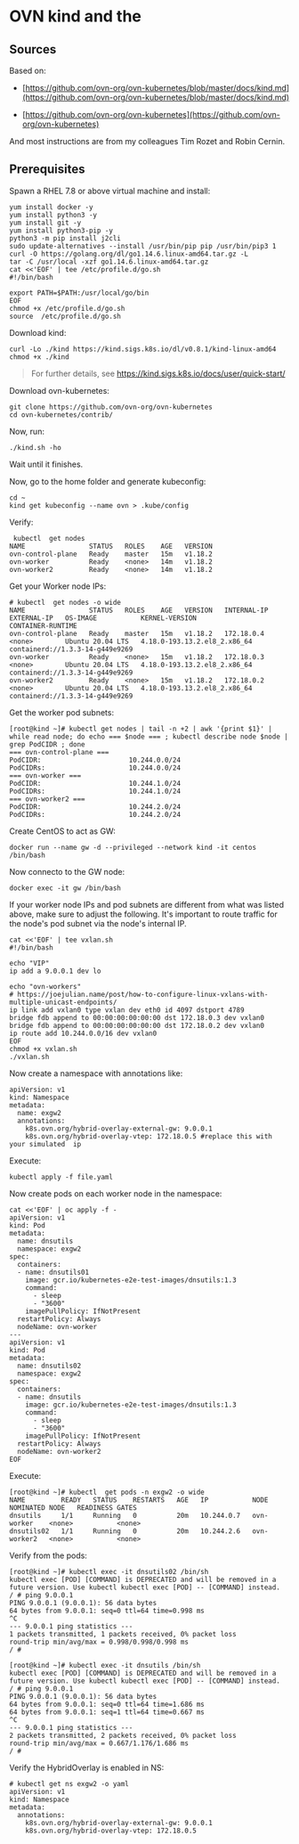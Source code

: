 # OVN kind and the 

## Sources

Based on:

* [https://github.com/ovn-org/ovn-kubernetes/blob/master/docs/kind.md](https://github.com/ovn-org/ovn-kubernetes/blob/master/docs/kind.md)

* [https://github.com/ovn-org/ovn-kubernetes](https://github.com/ovn-org/ovn-kubernetes)

And most instructions are from my colleagues Tim Rozet and Robin Cernin.

## Prerequisites

Spawn a RHEL 7.8 or above virtual machine and install:
~~~
yum install docker -y
yum install python3 -y
yum install git -y
yum install python3-pip -y
python3 -m pip install j2cli
sudo update-alternatives --install /usr/bin/pip pip /usr/bin/pip3 1
curl -O https://golang.org/dl/go1.14.6.linux-amd64.tar.gz -L
tar -C /usr/local -xzf go1.14.6.linux-amd64.tar.gz
cat <<'EOF' | tee /etc/profile.d/go.sh
#!/bin/bash

export PATH=$PATH:/usr/local/go/bin
EOF
chmod +x /etc/profile.d/go.sh
source  /etc/profile.d/go.sh
~~~

Download kind:
~~~
curl -Lo ./kind https://kind.sigs.k8s.io/dl/v0.8.1/kind-linux-amd64
chmod +x ./kind
~~~
> For further details, see https://kind.sigs.k8s.io/docs/user/quick-start/

Download ovn-kubernetes:
~~~
git clone https://github.com/ovn-org/ovn-kubernetes
cd ovn-kubernetes/contrib/
~~~

Now, run:
~~~
./kind.sh -ho
~~~

Wait until it finishes.

Now, go to the home folder and generate kubeconfig:
~~~
cd ~
kind get kubeconfig --name ovn > .kube/config
~~~

Verify:
~~~
 kubectl  get nodes
NAME                STATUS   ROLES    AGE   VERSION
ovn-control-plane   Ready    master   15m   v1.18.2
ovn-worker          Ready    <none>   14m   v1.18.2
ovn-worker2         Ready    <none>   14m   v1.18.2
~~~

Get your Worker node IPs:
~~~
# kubectl  get nodes -o wide
NAME                STATUS   ROLES    AGE   VERSION   INTERNAL-IP   EXTERNAL-IP   OS-IMAGE           KERNEL-VERSION                 CONTAINER-RUNTIME
ovn-control-plane   Ready    master   15m   v1.18.2   172.18.0.4    <none>        Ubuntu 20.04 LTS   4.18.0-193.13.2.el8_2.x86_64   containerd://1.3.3-14-g449e9269
ovn-worker          Ready    <none>   15m   v1.18.2   172.18.0.3    <none>        Ubuntu 20.04 LTS   4.18.0-193.13.2.el8_2.x86_64   containerd://1.3.3-14-g449e9269
ovn-worker2         Ready    <none>   15m   v1.18.2   172.18.0.2    <none>        Ubuntu 20.04 LTS   4.18.0-193.13.2.el8_2.x86_64   containerd://1.3.3-14-g449e9269
~~~

Get the worker pod subnets:
~~~
[root@kind ~]# kubectl get nodes | tail -n +2 | awk '{print $1}' | while read node; do echo === $node === ; kubectl describe node $node | grep PodCIDR ; done
=== ovn-control-plane ===
PodCIDR:                      10.244.0.0/24
PodCIDRs:                     10.244.0.0/24
=== ovn-worker ===
PodCIDR:                      10.244.1.0/24
PodCIDRs:                     10.244.1.0/24
=== ovn-worker2 ===
PodCIDR:                      10.244.2.0/24
PodCIDRs:                     10.244.2.0/24
~~~


Create CentOS to act as GW:
~~~
docker run --name gw -d --privileged --network kind -it centos /bin/bash
~~~

Now connecto to the GW node:
~~~
docker exec -it gw /bin/bash
~~~

If your worker node IPs and pod subnets are different from what was listed above, make sure to adjust the following.
It's important to route traffic for the node's pod subnet via the node's internal IP.
~~~
cat <<'EOF' | tee vxlan.sh
#!/bin/bash

echo "VIP"
ip add a 9.0.0.1 dev lo

echo "ovn-workers"
# https://joejulian.name/post/how-to-configure-linux-vxlans-with-multiple-unicast-endpoints/
ip link add vxlan0 type vxlan dev eth0 id 4097 dstport 4789       
bridge fdb append to 00:00:00:00:00:00 dst 172.18.0.3 dev vxlan0
bridge fdb append to 00:00:00:00:00:00 dst 172.18.0.2 dev vxlan0
ip route add 10.244.0.0/16 dev vxlan0
EOF
chmod +x vxlan.sh
./vxlan.sh
~~~

Now create a namespace with annotations like:
~~~
apiVersion: v1
kind: Namespace
metadata:
  name: exgw2
  annotations:
    k8s.ovn.org/hybrid-overlay-external-gw: 9.0.0.1
    k8s.ovn.org/hybrid-overlay-vtep: 172.18.0.5 #replace this with your simulated  ip
~~~

Execute:
~~~
kubectl apply -f file.yaml
~~~

Now create pods on each worker node in the namespace:
~~~
cat <<'EOF' | oc apply -f -
apiVersion: v1
kind: Pod
metadata:
  name: dnsutils
  namespace: exgw2
spec:
  containers:
  - name: dnsutils01
    image: gcr.io/kubernetes-e2e-test-images/dnsutils:1.3
    command:
      - sleep
      - "3600"
    imagePullPolicy: IfNotPresent
  restartPolicy: Always
  nodeName: ovn-worker
---
apiVersion: v1
kind: Pod
metadata:
  name: dnsutils02
  namespace: exgw2
spec:
  containers:
  - name: dnsutils
    image: gcr.io/kubernetes-e2e-test-images/dnsutils:1.3
    command:
      - sleep
      - "3600"
    imagePullPolicy: IfNotPresent
  restartPolicy: Always
  nodeName: ovn-worker2
EOF
~~~

Execute:
~~~
[root@kind ~]# kubectl  get pods -n exgw2 -o wide
NAME         READY   STATUS    RESTARTS   AGE   IP           NODE          NOMINATED NODE   READINESS GATES
dnsutils     1/1     Running   0          20m   10.244.0.7   ovn-worker    <none>           <none>
dnsutils02   1/1     Running   0          20m   10.244.2.6   ovn-worker2   <none>           <none>
~~~

Verify from the pods:
~~~
[root@kind ~]# kubectl exec -it dnsutils02 /bin/sh
kubectl exec [POD] [COMMAND] is DEPRECATED and will be removed in a future version. Use kubectl kubectl exec [POD] -- [COMMAND] instead.
/ # ping 9.0.0.1
PING 9.0.0.1 (9.0.0.1): 56 data bytes
64 bytes from 9.0.0.1: seq=0 ttl=64 time=0.998 ms
^C
--- 9.0.0.1 ping statistics ---
1 packets transmitted, 1 packets received, 0% packet loss
round-trip min/avg/max = 0.998/0.998/0.998 ms
/ # 
~~~

~~~
[root@kind ~]# kubectl exec -it dnsutils /bin/sh
kubectl exec [POD] [COMMAND] is DEPRECATED and will be removed in a future version. Use kubectl kubectl exec [POD] -- [COMMAND] instead.
/ # ping 9.0.0.1
PING 9.0.0.1 (9.0.0.1): 56 data bytes
64 bytes from 9.0.0.1: seq=0 ttl=64 time=1.686 ms
64 bytes from 9.0.0.1: seq=1 ttl=64 time=0.667 ms
^C
--- 9.0.0.1 ping statistics ---
2 packets transmitted, 2 packets received, 0% packet loss
round-trip min/avg/max = 0.667/1.176/1.686 ms
/ # 
~~~

Verify the HybridOverlay is enabled in NS:
~~~
# kubectl get ns exgw2 -o yaml
apiVersion: v1
kind: Namespace
metadata:
  annotations:
    k8s.ovn.org/hybrid-overlay-external-gw: 9.0.0.1
    k8s.ovn.org/hybrid-overlay-vtep: 172.18.0.5
~~~
